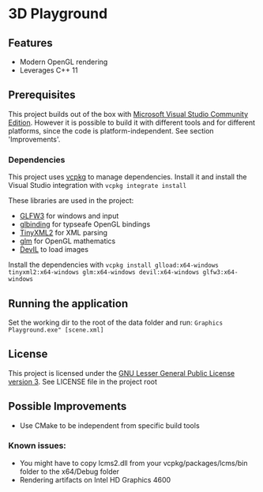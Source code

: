 # 3D Playground

## Features
* Modern OpenGL rendering
* Leverages C++ 11

## Prerequisites

This project builds out of the box with [Microsoft Visual Studio Community Edition](https://visualstudio.microsoft.com). However it is possible to build it with different tools and for different platforms, since the code is platform-independent. See section 'Improvements'.

### Dependencies 

This project uses [vcpkg](https://github.com/Microsoft/vcpkg) to manage dependencies. Install it and install the Visual Studio integration with 
```vcpkg integrate install```

These libraries are used in the project:
* [GLFW3](https://www.glfw.org) for windows and input
* [glbinding](https://glbinding.org) for typseafe OpenGL bindings
* [TinyXML2](https://github.com/leethomason/tinyxml2) for XML parsing
* [glm](https://glm.g-truc.net) for OpenGL mathematics
* [DevIL](https://github.com/DentonW/DevIL) to load images

Install the dependencies with 
```vcpkg install glload:x64-windows tinyxml2:x64-windows glm:x64-windows devil:x64-windows glfw3:x64-windows```


## Running the application

Set the working dir to the root of the data folder and run:
```Graphics Playground.exe" [scene.xml]```

## License
This project is licensed under the [GNU Lesser General Public License version 3](https://opensource.org/licenses/LGPL-3.0). See LICENSE file in the project root

## Possible Improvements

* Use CMake to be independent from specific build tools
### Known issues:
* You might have to copy lcms2.dll from your vcpkg/packages/lcms/bin folder to the x64/Debug folder
* Rendering artifacts on Intel HD Graphics 4600